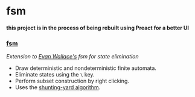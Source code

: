 # fsm

**this project is in the process of being rebuilt using Preact for a better UI**

### **[fsm](https://alialhasnawi.github.io/fsm/)**
*Extension to [Evan Wallace's](http://madebyevan.com/) fsm for state elimination*
- Draw deterministic and nondeterministic finite automata.
- Eliminate states using the `\` key.
- Perform subset construction by right clicking.
- Uses the [shunting-yard algorithm](https://en.wikipedia.org/wiki/Shunting-yard_algorithm).
